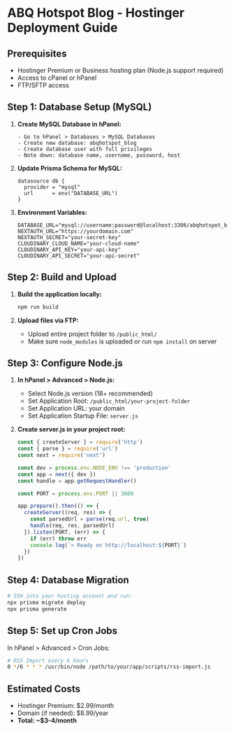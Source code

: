 # ABQ Hotspot Blog - Hostinger Deployment Guide

## Prerequisites
- Hostinger Premium or Business hosting plan (Node.js support required)
- Access to cPanel or hPanel
- FTP/SFTP access

## Step 1: Database Setup (MySQL)

1. **Create MySQL Database in hPanel:**
   ```
   - Go to hPanel > Databases > MySQL Databases
   - Create new database: abqhotspot_blog
   - Create database user with full privileges
   - Note down: database name, username, password, host
   ```

2. **Update Prisma Schema for MySQL:**
   ```prisma
   datasource db {
     provider = "mysql"
     url      = env("DATABASE_URL")
   }
   ```

3. **Environment Variables:**
   ```env
   DATABASE_URL="mysql://username:password@localhost:3306/abqhotspot_blog"
   NEXTAUTH_URL="https://yourdomain.com"
   NEXTAUTH_SECRET="your-secret-key"
   CLOUDINARY_CLOUD_NAME="your-cloud-name"
   CLOUDINARY_API_KEY="your-api-key"
   CLOUDINARY_API_SECRET="your-api-secret"
   ```

## Step 2: Build and Upload

1. **Build the application locally:**
   ```bash
   npm run build
   ```

2. **Upload files via FTP:**
   - Upload entire project folder to `/public_html/`
   - Make sure `node_modules` is uploaded or run `npm install` on server

## Step 3: Configure Node.js

1. **In hPanel > Advanced > Node.js:**
   - Select Node.js version (18+ recommended)
   - Set Application Root: `/public_html/your-project-folder`
   - Set Application URL: your domain
   - Set Application Startup File: `server.js`

2. **Create server.js in your project root:**
   ```javascript
   const { createServer } = require('http')
   const { parse } = require('url')
   const next = require('next')

   const dev = process.env.NODE_ENV !== 'production'
   const app = next({ dev })
   const handle = app.getRequestHandler()

   const PORT = process.env.PORT || 3000

   app.prepare().then(() => {
     createServer((req, res) => {
       const parsedUrl = parse(req.url, true)
       handle(req, res, parsedUrl)
     }).listen(PORT, (err) => {
       if (err) throw err
       console.log(`> Ready on http://localhost:${PORT}`)
     })
   })
   ```

## Step 4: Database Migration

```bash
# SSH into your hosting account and run:
npx prisma migrate deploy
npx prisma generate
```

## Step 5: Set up Cron Jobs

In hPanel > Advanced > Cron Jobs:
```bash
# RSS Import every 6 hours
0 */6 * * * /usr/bin/node /path/to/your/app/scripts/rss-import.js
```

## Estimated Costs
- Hostinger Premium: $2.99/month
- Domain (if needed): $8.99/year
- **Total: ~$3-4/month** 
